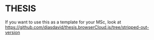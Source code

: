 THESIS
======


If you want to use this as a template for your MSc, look at https://github.com/diasdavid/thesis.browserCloud.js/tree/stripped-out-version
